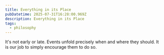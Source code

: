 ```yaml
---
title: Everything in its Place
pubDatetime: 2025-07-31T16:28:00.969Z
description: Everything in its Place
tags: 
  - philosophy
---
```


It's not early or late. Events unfold precisely when and where they should. It
is our job to simply encourage them to do so.

